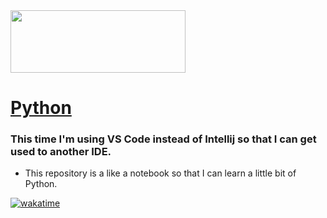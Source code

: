 <img src="https://www.python.org/static/img/python-logo.png" width="280" height="100"/>

# [Python](https://www.python.org)

### This time I'm using VS Code instead of Intellij so that I can get used to another IDE.

- This repository is a like a notebook so that I can learn a little bit of Python.


[![wakatime](https://wakatime.com/badge/github/eduVieiraAF/Python.svg)](https://wakatime.com/badge/github/eduVieiraAF/Python)
